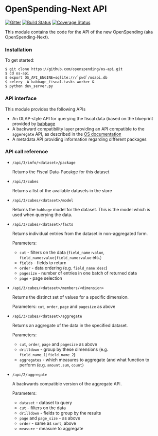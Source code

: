 # OpenSpending-Next API

[![Gitter](https://img.shields.io/gitter/room/openspending/chat.svg)](https://gitter.im/openspending/chat)
[![Build Status](https://travis-ci.org/openspending/os-api.svg?branch=master)](https://travis-ci.org/openspending/os-api)
[![Coverage Status](https://coveralls.io/repos/openspending/os-api/badge.svg?branch=master&service=github)](https://coveralls.io/github/openspending/os-api?branch=master)

This module contains the code for the API of the new OpenSpending (aka OpenSpending-Next). 
 
### Installation

To get started:

```
$ git clone https://github.com/openspending/os-api.git
$ cd os-api
$ export OS_API_ENGINE=sqlite:///`pwd`/osapi.db
$ celery -A babbage_fiscal.tasks worker &
$ python dev_server.py
```

### API interface

This module provides the following APIs 

 - An OLAP-style API for querying the fiscal data (based on the blueprint provided by [babbage](https://github.com/openspending/babbage)  
 - A backward compatibility layer providing an API compatible to the `aggeregate` API, as described in the [OS documentation](http://community.openspending.org/help/aggregate/)
 - A metadata API providing information regarding different packages
 
### API call reference

 - `/api/3/info/<dataset>/package`
    
   Returns the Fiscal Data-Pacakge for this dataset

 - `/api/3/cubes`
 
   Returns a list of the available datasets in the store
   
 - `/api/3/cubes/<dataset>/model`
 
   Returns the `babbage` model for the dataset. This is the model which is used  when querying the data.
   
 - `/api/3/cubes/<dataset>/facts`
 
   Returns individual entries from the dataset in non-aggregated form.
   
   Parameters:
   - `cut` - filters on the data (`field_name:value`, `field_name:value|field_name:value` etc.) 
   - `fields` - fields to return
   - `order` - data ordering (e.g. `field_name:desc`)
   - `pagesize` - number of entries in one batch of returned data
   - `page` - page selection
   
 - `/api/3/cubes/<dataset>/members/<dimension>`
 
   Returns the distinct set of values for a specific dimension.
   
   Parameters: `cut`, `order`, `page` and `pagesize` as above
   
 - `/api/3/cubes/<dataset>/aggregate`
 
   Returns an aggregate of the data in the specified dataset.
   
   Parameters: 
   - `cut`, `order`, `page` and `pagesize` as above
   - `drilldown` - group by these dimensions (e.g. `field_name_1|field_name_2`)
   - `aggregates` - which measures to aggregate (and what function to perform (e.g. `amount.sum`, `count`)
   
 - `/api/2/aggregate`    
  
   A backwards compatible version of the aggregate API.
  
   Parameters:
   - `dataset` - dataset to query
   - `cut` - filters on the data
   - `drilldown` - fields to group by the results
   - `page` and `page_size` - as above
   - `order` - same as `sort`, above
   - `measure` - measure to aggregate
  
   
   


